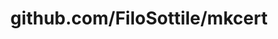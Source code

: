 ---
layout: post
title: github.com/FiloSottile/mkcert
categories: link
tags: [انگلیسی, برنامه‌نویسی]
---